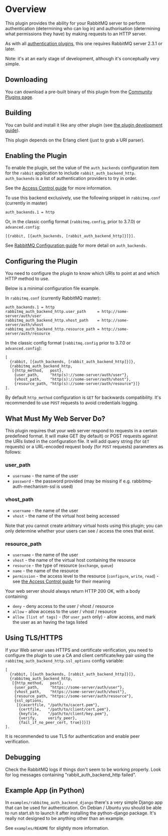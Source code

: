 # Overview

This plugin provides the ability for your RabbitMQ server to perform
authentication (determining who can log in) and authorisation
(determining what permissions they have) by making requests to an HTTP
server.

As with all [authentication plugins](http://rabbitmq.com/access-control.html), this one requires RabbitMQ server
2.3.1 or later.

Note: it's at an early stage of development, although it's
conceptually very simple.

## Downloading

You can download a pre-built binary of this plugin from
the [Community Plugins page](http://www.rabbitmq.com/community-plugins.html).

## Building

You can build and install it like any other plugin (see
[the plugin development guide](http://www.rabbitmq.com/plugin-development.html)).

This plugin depends on the Erlang client (just to grab a URI parser).

## Enabling the Plugin

To enable the plugin, set the value of the `auth_backends` configuration item
for the `rabbit` application to include `rabbit_auth_backend_http`.
`auth_backends` is a list of authentication providers to try in order.

See the [Access Control guide](http://rabbitmq.com/access-control.html) for more information.

To use this backend exclusively, use the following snippet in `rabbitmq.conf` (currently
in master)

    auth_backends.1 = http

Or, in the classic config format (`rabbitmq.config`, prior to 3.7.0) or `advanced.config`:

    [{rabbit, [{auth_backends, [rabbit_auth_backend_http]}]}].

See [RabbitMQ Configuration guide](http://www.rabbitmq.com/configure.html) for more detail
on `auth_backends`.

## Configuring the Plugin

You need to configure the plugin to know which URIs to point at
and which HTTP method to use.

Below is a minimal configuration file example.

In `rabbitmq.conf` (currently RabbitMQ master):
    
    auth_backends.1 = http
    rabbitmq_auth_backend_http.user_path     = http://some-server/auth/user
    rabbitmq_auth_backend_http.vhost_path    = http://some-server/auth/vhost
    rabbitmq_auth_backend_http.resource_path = http://some-server/auth/resource

In the classic config format (`rabbitmq.config` prior to 3.7.0 or `advanced.config`):

    [
      {rabbit, [{auth_backends, [rabbit_auth_backend_http]}]},
      {rabbitmq_auth_backend_http,
       [{http_method,   post},
        {user_path,     "http(s)://some-server/auth/user"},
        {vhost_path,    "http(s)://some-server/auth/vhost"},
        {resource_path, "http(s)://some-server/auth/resource"}]}
    ].

By default `http_method` configuration is `GET` for backwards compatibility. It's recommended
to use `POST` requests to avoid credentials logging.

## What Must My Web Server Do?

This plugin requires that your web server respond to requests in a
certain predefined format. It will make GET (by default) or POST requests
against the URIs listed in the configuration file. It will add query string
(for `GET` requests) or a URL-encoded request body (for `POST` requests) parameters as follows:

### user_path

* `username` - the name of the user
* `password` - the password provided (may be missing if e.g. rabbitmq-auth-mechanism-ssl is used)

### vhost_path

* `username`   - the name of the user
* `vhost`      - the name of the virtual host being accessed

Note that you cannot create arbitrary virtual hosts using this plugin; you can only determine whether your users can see / access the ones that exist.

### resource_path

* `username`   - the name of the user
* `vhost`      - the name of the virtual host containing the resource
* `resource`   - the type of resource (`exchange`, `queue`)
* `name`       - the name of the resource
* `permission` - the access level to the resource (`configure`, `write`, `read`) - see [the Access Control guide](http://www.rabbitmq.com/access-control.html) for their meaning

Your web server should always return HTTP 200 OK, with a body
containing:

* `deny`  - deny access to the user / vhost / resource
* `allow` - allow access to the user / vhost / resource
* `allow [list of tags]` - (for `user_path` only) - allow access, and mark the user as an having the tags listed

## Using TLS/HTTPS

If your Web server uses HTTPS and certificate verification, you need to
configure the plugin to use a CA and client certificate/key pair using the `rabbitmq_auth_backend_http.ssl_options` config variable:

    [
      {rabbit, [{auth_backends, [rabbit_auth_backend_http]}]},
      {rabbitmq_auth_backend_http,
       [{http_method,   post},
        {user_path,     "https://some-server/auth/user"},
        {vhost_path,    "https://some-server/auth/vhost"},
        {resource_path, "https://some-server/auth/resource"},
        {ssl_options,
         [{cacertfile, "/path/to/cacert.pem"},
          {certfile,   "/path/to/client/cert.pem"},
          {keyfile,    "/path/to/client/key.pem"},
          {verify,     verify_peer},
          {fail_if_no_peer_cert, true}]}]}
    ].

It is recommended to use TLS for authentication and enable peer verification.


## Debugging

Check the RabbitMQ logs if things don't seem to be working
properly. Look for log messages containing "rabbit_auth_backend_http
failed".

## Example App (in Python)

In `examples/rabbitmq_auth_backend_django` there's a very simple
Django app that can be used for authentication. On Debian / Ubuntu you
should be able to run start.sh to launch it after installing the
python-django package. It's really not designed to be anything other
than an example.

See `examples/README` for slightly more information.

